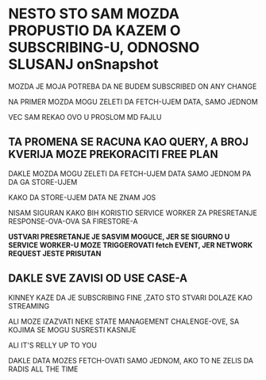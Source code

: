 # NESTO STO SAM MOZDA PROPUSTIO DA KAZEM O SUBSCRIBING-U, ODNOSNO SLUSANJ onSnapshot

MOZDA JE MOJA POTREBA DA NE BUDEM SUBSCRIBED ON ANY CHANGE

NA PRIMER MOZDA MOGU ZELETI DA FETCH-UJEM DATA, SAMO JEDNOM

VEC SAM REKAO OVO U PROSLOM MD FAJLU

## TA PROMENA SE RACUNA KAO QUERY, A BROJ KVERIJA MOZE PREKORACITI FREE PLAN

DAKLE MOZDA MOGU ZELETI DA FETCH-UJEM DATA SAMO JEDNOM PA DA GA STORE-UJEM

KAKO DA STORE-UJEM DATA NE ZNAM JOS

NISAM SIGURAN KAKO BIH KORISTIO SERVICE WORKER ZA PRESRETANJE RESPONSE-OVA-OVA SA FIRESTORE-A

**USTVARI PRESRETANJE JE SASVIM MOGUCE, JER SE SIGURNO U SERVICE WORKER-U MOZE TRIGGEROVATI fetch EVENT, JER NETWORK REQUEST JESTE PRISUTAN**

## DAKLE SVE ZAVISI OD USE CASE-A

KINNEY KAZE DA JE SUBSCRIBING FINE ,ZATO STO STVARI DOLAZE KAO STREAMING

ALI MOZE IZAZVATI NEKE STATE MANAGEMENT CHALENGE-OVE, SA KOJIMA SE MOGU SUSRESTI KASNIJE

ALI IT'S RELLY UP TO YOU

DAKLE DATA MOZES FETCH-OVATI SAMO JEDNOM, AKO TO NE ZELIS DA RADIS ALL THE TIME